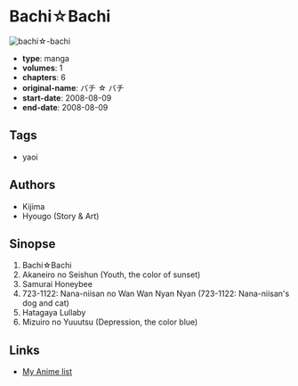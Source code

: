 # Bachi☆Bachi

![bachi☆-bachi](https://cdn.myanimelist.net/images/manga/4/47003.jpg)

-   **type**: manga
-   **volumes**: 1
-   **chapters**: 6
-   **original-name**: バチ ☆ バチ
-   **start-date**: 2008-08-09
-   **end-date**: 2008-08-09

## Tags

-   yaoi

## Authors

-   Kijima
-   Hyougo (Story & Art)

## Sinopse

1. Bachi☆Bachi
2. Akaneiro no Seishun (Youth, the color of sunset)
3. Samurai Honeybee
4. 723-1122: Nana-niisan no Wan Wan Nyan Nyan (723-1122: Nana-niisan's dog and cat)
5. Hatagaya Lullaby
6. Mizuiro no Yuuutsu (Depression, the color blue)

## Links

-   [My Anime list](https://myanimelist.net/manga/21725/Bachi%E2%98%86Bachi)
